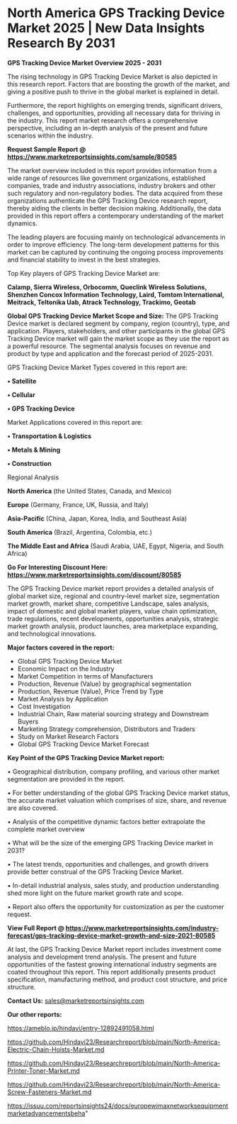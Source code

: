 # North America GPS Tracking Device Market 2025 | New Data Insights Research By 2031

<Strong> GPS Tracking Device Market Overview 2025 - 2031</strong>

The rising technology in GPS Tracking Device Market is also depicted in this research report. Factors that are boosting the growth of the market, and giving a positive push to thrive in the global market is explained in detail.

Furthermore, the report highlights on emerging trends, significant drivers, challenges, and opportunities, providing all necessary data for thriving in the industry. This report market research offers a comprehensive perspective, including an in-depth analysis of the present and future scenarios within the industry.

<strong>Request Sample Report @ <a href=https://www.marketreportsinsights.com/sample/80585>https://www.marketreportsinsights.com/sample/80585</a></strong>

The market overview included in this report provides information from a wide range of resources like government organizations, established companies, trade and industry associations, industry brokers and other such regulatory and non-regulatory bodies. The data acquired from these organizations authenticate the GPS Tracking Device research report, thereby aiding the clients in better decision making. Additionally, the data provided in this report offers a contemporary understanding of the market dynamics.

The leading players are focusing mainly on technological advancements in order to improve efficiency. The long-term development patterns for this market can be captured by continuing the ongoing process improvements and financial stability to invest in the best strategies.

Top Key players of GPS Tracking Device Market are:

<strong>Calamp, Sierra Wireless, Orbocomm, Queclink Wireless Solutions, Shenzhen Concox Information Technology, Laird, Tomtom International, Meitrack, Teltonika Uab, Atrack Technology, Trackimo, Geotab</strong>

<strong><b>Global GPS Tracking Device Market Scope and Size:</b></strong>
The GPS Tracking Device market is declared segment by company, region (country), type, and application. Players, stakeholders, and other participants in the global GPS Tracking Device market will gain the market scope as they use the report as a powerful resource. The segmental analysis focuses on revenue and product by type and application and the forecast period of 2025-2031.

GPS Tracking Device Market Types covered in this report are:

<strong>• Satellite

• Cellular

• GPS Tracking Device</strong>

Market Applications covered in this report are:

<strong>• Transportation & Logistics

• Metals & Mining

• Construction</strong> 

Regional Analysis

<strong>North America</strong> (the United States, Canada, and Mexico)

<strong>Europe</strong> (Germany, France, UK, Russia, and Italy)

<strong>Asia-Pacific</strong> (China, Japan, Korea, India, and Southeast Asia)

<strong>South America</strong> (Brazil, Argentina, Colombia, etc.)

<strong>The Middle East and Africa</strong> (Saudi Arabia, UAE, Egypt, Nigeria, and South Africa)

<strong>Go For Interesting Discount Here: <a href=https://www.marketreportsinsights.com/discount/80585>https://www.marketreportsinsights.com/discount/80585</a></strong>

The GPS Tracking Device market report provides a detailed analysis of global market size, regional and country-level market size, segmentation market growth, market share, competitive Landscape, sales analysis, impact of domestic and global market players, value chain optimization, trade regulations, recent developments, opportunities analysis, strategic market growth analysis, product launches, area marketplace expanding, and technological innovations.

<strong><b>Major factors covered in the report:</b></strong>
<ul>
  <li>Global GPS Tracking Device Market </li>
  <li>Economic Impact on the Industry</li>
  <li>Market Competition in terms of Manufacturers</li>
  <li>Production, Revenue (Value) by geographical segmentation</li>
  <li>Production, Revenue (Value), Price Trend by Type</li>
  <li>Market Analysis by Application</li>
  <li>Cost Investigation</li>
  <li>Industrial Chain, Raw material sourcing strategy and Downstream Buyers</li>
  <li>Marketing Strategy comprehension, Distributors and Traders</li>
  <li>Study on Market Research Factors</li>
  <li>Global GPS Tracking Device Market Forecast</li>
</ul>

<strong><b>Key Point of the GPS Tracking Device Market report:</b></strong>

• Geographical distribution, company profiling, and various other market segmentation are provided in the report.

• For better understanding of the global GPS Tracking Device market status, the accurate market valuation which comprises of size, share, and revenue are also covered.

• Analysis of the competitive dynamic factors better extrapolate the complete market overview

• What will be the size of the emerging GPS Tracking Device market in 2031?

• The latest trends, opportunities and challenges, and growth drivers provide better construal of the GPS Tracking Device Market.

• In-detail industrial analysis, sales study, and production understanding shed more light on the future market growth rate and scope.

• Report also offers the opportunity for customization as per the customer request.

<strong><b>View Full Report @ <a href=https://www.marketreportsinsights.com/industry-forecast/gps-tracking-device-market-growth-and-size-2021-80585>https://www.marketreportsinsights.com/industry-forecast/gps-tracking-device-market-growth-and-size-2021-80585</a></b></strong>


At last, the GPS Tracking Device Market report includes investment come analysis and development trend analysis. The present and future opportunities of the fastest growing international industry segments are coated throughout this report. This report additionally presents product specification, manufacturing method, and product cost structure, and price structure.

<strong>Contact Us:</strong>
sales@marketreportsinsights.com

<strong>Our other reports:</strong>

<a href=https://ameblo.jp/hindavi/entry-12892491058.html>https://ameblo.jp/hindavi/entry-12892491058.html</a>

<a href=https://github.com/Hindavi23/Researchreport/blob/main/North-America-Electric-Chain-Hoists-Market.md>https://github.com/Hindavi23/Researchreport/blob/main/North-America-Electric-Chain-Hoists-Market.md</a>

<a href=https://github.com/Hindavi23/Researchreport/blob/main/North-America-Printer-Toner-Market.md>https://github.com/Hindavi23/Researchreport/blob/main/North-America-Printer-Toner-Market.md</a>

<a href=https://github.com/Hindavi23/Researchreport/blob/main/North-America-Screw-Fasteners-Market.md>https://github.com/Hindavi23/Researchreport/blob/main/North-America-Screw-Fasteners-Market.md</a>

<a href=https://issuu.com/reportsinsights24/docs/europewimaxnetworksequipmentmarketadvancementsbeha>https://issuu.com/reportsinsights24/docs/europewimaxnetworksequipmentmarketadvancementsbeha</a>"
